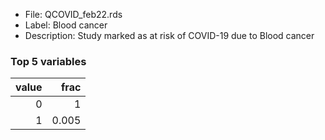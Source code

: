 

* File: QCOVID_feb22.rds
* Label: Blood cancer
* Description: Study marked as at risk of COVID-19 due to Blood cancer

### Top 5 variables
|   value |   frac |
|--------:|-------:|
|       0 |  1     |
|       1 |  0.005 |
        